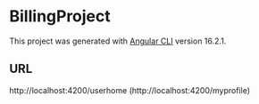 # BillingProject

This project was generated with [Angular CLI](https://github.com/angular/angular-cli) version 16.2.1.

## URL

http://localhost:4200/userhome
(http://localhost:4200/myprofile)
